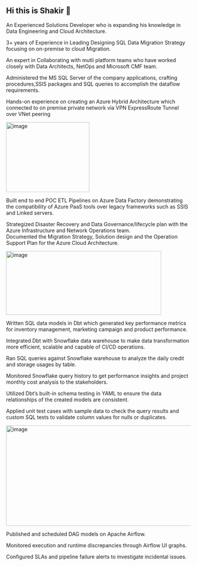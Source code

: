 ## Hi this is Shakir 👋

An Experienced Solutions Developer who is expanding his knowledge in Data Engineering and Cloud Architecture.

3+ years of Experience in Leading Designing SQL Data Migration Strategy focusing on on-premise to cloud Migration.

An expert in Collaborating with mutli platform teams who have worked closely with Data Architects, NetOps and Microsoft CMF team.

Administered the MS SQL Server of the company applications, crafting procedures,SSIS packages and SQL queries to accomplish the dataflow requirements.

Hands-on experience on creating an Azure Hybrid Architecture which connected to on premise private network via VPN ExpressRoute Tunnel over VNet peering


<img width="227" height="191" alt="image" src="https://github.com/user-attachments/assets/973078e2-c068-479e-be3f-0e71d9b4977f" />

Built end to end POC ETL Pipelines on Azure Data Factory demonstrating the compatibility of Azure PaaS tools over legacy frameworks such as SSIS and Linked servers.

Strategized Disaster Recovery and Data Governance/lifecycle plan with the Azure Infrastructure and Network Operations team.  
Documented the Migration Strategy, Solution design and the Operation Support Plan for the Azure Cloud Architecture. 


<img width="423" height="174" alt="image" src="https://github.com/user-attachments/assets/957e0bc3-bc83-4159-9298-9d7ef383ebc2" />



Written SQL data models in Dbt which generated key performance metrics for inventory management, marketing campaign and product performance. 

Integrated Dbt with Snowflake data warehouse to make data transformation more efficient, scalable and capable of CI/CD operations.

Ran SQL queries against Snowflake warehouse to analyze the daily credit and storage usages by table. 

Monitored Snowflake query history to get performance insights and project monthly cost analysis to the stakeholders.

Utilized Dbt’s built-in schema testing in YAML to ensure the data relationships of the created models are consistent. 

Applied unit test cases with sample data to check the query results and custom SQL tests to validate column values for nulls or duplicates.  

<img width="600" height="274" alt="image" src="https://github.com/user-attachments/assets/9852a606-e5e9-45f4-a851-7ac52767d309" />


Published and scheduled DAG models on Apache Airflow. 

Monitored execution and runtime discrepancies through Airflow UI graphs. 

Configured SLAs and pipeline failure alerts to investigate incidental issues. 

 
 
